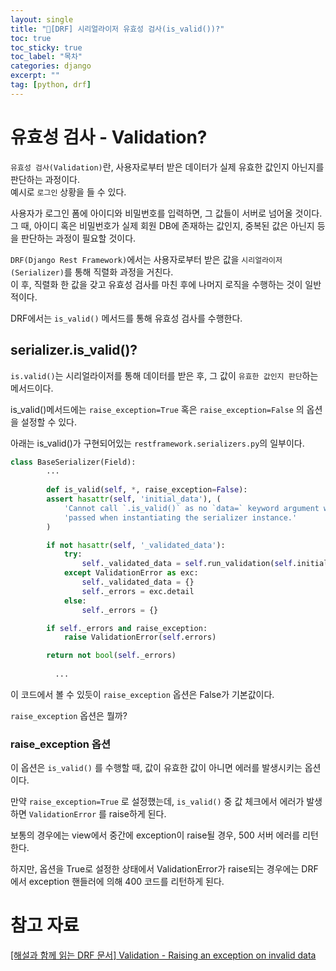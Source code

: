 ```yaml
---
layout: single
title: "📘[DRF] 시리얼라이저 유효성 검사(is_valid())?"
toc: true
toc_sticky: true
toc_label: "목차"
categories: django
excerpt: ""
tag: [python, drf]
---
```


# 유효성 검사 - Validation?
`유효성 검사(Validation)`란, 사용자로부터 받은 데이터가 실제 유효한 값인지 아닌지를 판단하는 과정이다.  
예시로 `로그인` 상황을 들 수 있다.  

사용자가 로그인 폼에 아이디와 비밀번호를 입력하면, 그 값들이 서버로 넘어올 것이다.  
그 때, 아이디 혹은 비밀번호가 실제 회원 DB에 존재하는 값인지, 중복된 값은 아닌지 등을 판단하는 과정이 필요할 것이다.  

`DRF(Django Rest Framework)`에서는 사용자로부터 받은 값을 `시리얼라이저(Serializer)`를 통해 직렬화 과정을 거친다.  
이 후, 직렬화 한 값을 갖고 유효성 검사를 마친 후에 나머지 로직을 수행하는 것이 일반적이다.  

DRF에서는 `is_valid()` 메서드를 통해 유효성 검사를 수행한다.  

## serializer.is_valid()?

`is.valid()`는 시리얼라이저를 통해 데이터를 받은 후, 그 값이 `유효한 값인지 판단`하는 메서드이다.

is_valid()메서드에는 `raise_exception=True` 혹은 `raise_exception=False` 의 옵션을 설정할 수 있다.

아래는 is_valid()가 구현되어있는 `restframework.serializers.py`의 일부이다.

```python
class BaseSerializer(Field):
		...
		
		def is_valid(self, *, raise_exception=False):
        assert hasattr(self, 'initial_data'), (
            'Cannot call `.is_valid()` as no `data=` keyword argument was '
            'passed when instantiating the serializer instance.'
        )

        if not hasattr(self, '_validated_data'):
            try:
                self._validated_data = self.run_validation(self.initial_data)
            except ValidationError as exc:
                self._validated_data = {}
                self._errors = exc.detail
            else:
                self._errors = {}

        if self._errors and raise_exception:
            raise ValidationError(self.errors)

        return not bool(self._errors)
    
		  ...
```

이 코드에서 볼 수 있듯이 `raise_exception` 옵션은 False가 기본값이다.

`raise_exception` 옵션은 뭘까?

### raise_exception 옵션

이 옵션은 `is_valid()` 를 수행할 때, 값이 유효한 값이 아니면 에러를 발생시키는 옵션이다.

만약 `raise_exception=True` 로 설정했는데, `is_valid()` 중 값 체크에서 에러가 발생하면 `ValidationError` 를 raise하게 된다.

보통의 경우에는 view에서 중간에 exception이 raise될 경우, 500 서버 에러를 리턴한다.

하지만, 옵션을 True로 설정한 상태에서 ValidationError가 raise되는 경우에는 DRF에서 exception 핸들러에 의해 400 코드를 리턴하게 된다.

# 참고 자료

[[해설과 함께 읽는 DRF 문서] Validation - Raising an exception on invalid data](https://hoorooroob.tistory.com/entry/DRF-Validation-Raising-an-exception-on-invalid-data)